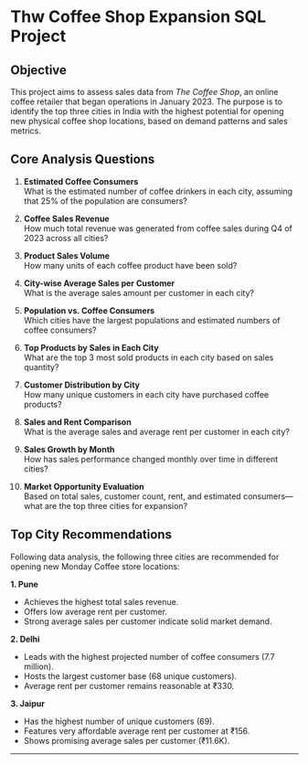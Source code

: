 # Thw Coffee Shop Expansion SQL Project


## **Objective**  
This project aims to assess sales data from *The Coffee Shop*, an online coffee retailer that began operations in January 2023. The purpose is to identify the top three cities in India with the highest potential for opening new physical coffee shop locations, based on demand patterns and sales metrics.

## **Core Analysis Questions**
1. **Estimated Coffee Consumers**  
   What is the estimated number of coffee drinkers in each city, assuming that 25% of the population are consumers?

2. **Coffee Sales Revenue**  
   How much total revenue was generated from coffee sales during Q4 of 2023 across all cities?

3. **Product Sales Volume**  
   How many units of each coffee product have been sold?

4. **City-wise Average Sales per Customer**  
   What is the average sales amount per customer in each city?

5. **Population vs. Coffee Consumers**  
   Which cities have the largest populations and estimated numbers of coffee consumers?

6. **Top Products by Sales in Each City**  
   What are the top 3 most sold products in each city based on sales quantity?

7. **Customer Distribution by City**  
   How many unique customers in each city have purchased coffee products?

8. **Sales and Rent Comparison**  
   What is the average sales and average rent per customer in each city?

9. **Sales Growth by Month**  
   How has sales performance changed monthly over time in different cities?

10. **Market Opportunity Evaluation**  
    Based on total sales, customer count, rent, and estimated consumers—what are the top three cities for expansion?

## **Top City Recommendations**
Following data analysis, the following three cities are recommended for opening new Monday Coffee store locations:

**1. Pune**  
- Achieves the highest total sales revenue.  
- Offers low average rent per customer.  
- Strong average sales per customer indicate solid market demand.

**2. Delhi**  
- Leads with the highest projected number of coffee consumers (7.7 million).  
- Hosts the largest customer base (68 unique customers).  
- Average rent per customer remains reasonable at ₹330.

**3. Jaipur**  
- Has the highest number of unique customers (69).  
- Features very affordable average rent per customer at ₹156.  
- Shows promising average sales per customer (₹11.6K).

---
